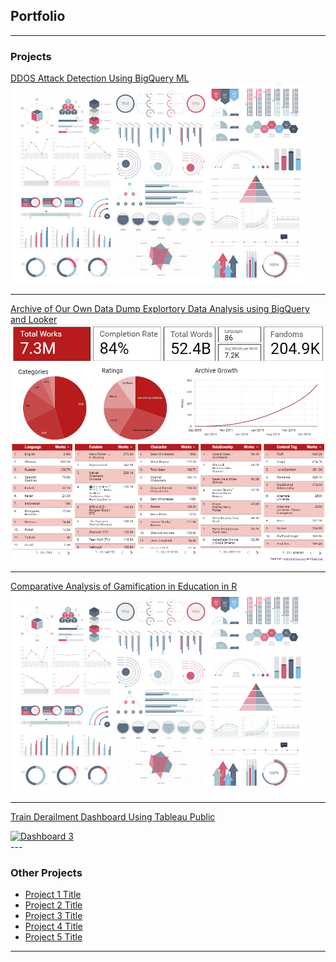 ## Portfolio

---

### Projects

[DDOS Attack Detection Using BigQuery ML](/sample_page)
<img src="images/dummy_thumbnail.jpg?raw=true"/>

---
[Archive of Our Own Data Dump Explortory Data Analysis using BigQuery and Looker](/pdf/sample_presentation.pdf)
<img src="/images/AO3 dashbaord.jpg/?raw=true">

---
[Comparative Analysis of Gamification in Education in R](http://example.com/)
<img src="images/dummy_thumbnail.jpg?raw=true"/>


---
[Train Derailment Dashboard Using Tableau Public](http://example.com/)
<div class='tableauPlaceholder' id='viz1681002198105' style='position: relative'><noscript><a href='#'><img alt='Dashboard 3 ' src='https:&#47;&#47;public.tableau.com&#47;static&#47;images&#47;De&#47;DerailmentData&#47;Dashboard3&#47;1_rss.png' style='border: none' /></a></noscript><object class='tableauViz'  style='display:none;'><param name='host_url' value='https%3A%2F%2Fpublic.tableau.com%2F' /> <param name='embed_code_version' value='3' /> <param name='site_root' value='' /><param name='name' value='DerailmentData&#47;Dashboard3' /><param name='tabs' value='no' /><param name='toolbar' value='yes' /><param name='static_image' value='https:&#47;&#47;public.tableau.com&#47;static&#47;images&#47;De&#47;DerailmentData&#47;Dashboard3&#47;1.png' /> <param name='animate_transition' value='yes' /><param name='display_static_image' value='yes' /><param name='display_spinner' value='yes' /><param name='display_overlay' value='yes' /><param name='display_count' value='yes' /><param name='language' value='en-US' /></object></div>
---


### Other Projects

- [Project 1 Title](http://example.com/)
- [Project 2 Title](http://example.com/)
- [Project 3 Title](http://example.com/)
- [Project 4 Title](http://example.com/)
- [Project 5 Title](http://example.com/)

---
